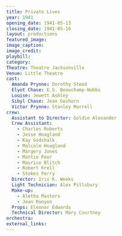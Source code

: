 ```yaml
---
title: Private Lives
year: 1941
opening_date: 1941-05-13
closing_date: 1941-05-16
layout: productions
featured_image: 
image_caption:
image_credit:
playbill: 
category: 
Theatre: Theatre Jacksonville
Venue: Little Theatre
cast:
  Amanda Prynne: Dorothy Steed
  Elyot Chase: E.S. Beauchamp-Nobbs
  Louise: Jewett Ashley
  Sibyl Chase: Jean Goshorn
  Victor Prynne: Stanley Morrell
crew:
  Assistant to Director: Goldie Alexander
  Crew Assistant:
    - Charles Roberts
    - Jesse Hoagland
    - Kay Godshalk
    - Malcolm Hoagland
    - Margery Jones
    - Mattie Poor
    - Maurice Blitch
    - Robert Krell
    - Stokes Perry
  Director: Iris K. Weeks
  Light Technician: Alex Pillsbury
  Make-up:
    - Aletha Masters
    - Jean Runyon
  Props: Eleonor Edwards
  Technical Director: Mary Courtney
orchestra:
external_links:
---
```


